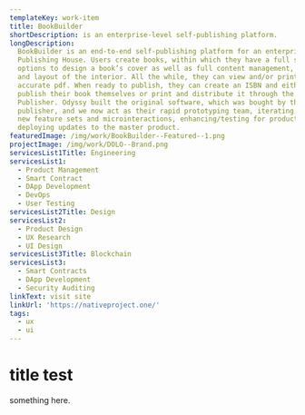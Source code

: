 ```yaml
---
templateKey: work-item
title: BookBuilder
shortDescription: is an enterprise-level self-publishing platform.
longDescription:
  BookBuilder is an end-to-end self-publishing platform for an enterprise level
  Publishing House. Users create books, within which they have a full suite of
  options to design a book’s cover as well as full content management, design,
  and layout of the interior. All the while, they can view and/or print an
  accurate pdf. When ready to publish, they can create an ISBN and either
  publish their book themselves or print and distribute it through the
  Publisher. Odyssy built the original software, which was bought by the larger
  publisher, and we now act as their rapid prototyping team, iterating through
  new feature sets and microinteractions, enhancing/testing for production, and
  deploying updates to the master product.
featuredImage: /img/work/BookBuilder--Featured--1.png
projectImage: /img/work/DOLO--Brand.png
servicesList1Title: Engineering
servicesList1:
  - Product Management
  - Smart Contract
  - DApp Development
  - DevOps
  - User Testing
servicesList2Title: Design
servicesList2:
  - Product Design
  - UX Research
  - UI Design
servicesList3Title: Blockchain
servicesList3:
  - Smart Contracts
  - DApp Development
  - Security Auditing
linkText: visit site
linkUrl: 'https://nativeproject.one/'
tags:
  - ux
  - ui
---
```


# title test

something here.
